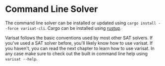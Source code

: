 # Command Line Solver

The command line solver can be installed or updated using `cargo install
--force varisat-cli`. Cargo can be installed using
[rustup](https://rustup.rs/).

Varisat follows the basic conventions used by most other SAT solvers. If you've
used a SAT solver before, you'll likely know how to use varisat. If you
haven't, you can read the next chapter to learn how to use varisat. In any case
make sure to check out the built in command line help using `varisat --help`.

